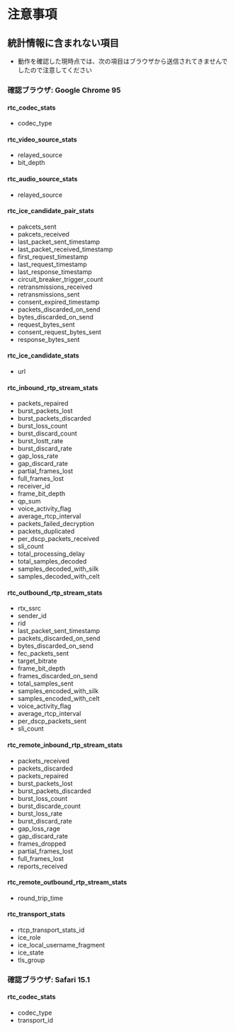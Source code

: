 # 注意事項


## 統計情報に含まれない項目

- 動作を確認した現時点では、次の項目はブラウザから送信されてきませんでしたので注意してください

### 確認ブラウザ: Google Chrome 95


#### rtc_codec_stats

- codec_type


#### rtc_video_source_stats

- relayed_source
- bit_depth


#### rtc_audio_source_stats

- relayed_source


#### rtc_ice_candidate_pair_stats

- pakcets_sent
- pakcets_received
- last_packet_sent_timestamp
- last_packet_received_timestamp
- first_request_timestamp
- last_request_timestamp
- last_response_timestamp
- circuit_breaker_trigger_count
- retransmissions_received
- retransmissions_sent
- consent_expired_timestamp
- packets_discarded_on_send
- bytes_discarded_on_send
- request_bytes_sent
- consent_request_bytes_sent
- response_bytes_sent


#### rtc_ice_candidate_stats

- url


#### rtc_inbound_rtp_stream_stats

- packets_repaired
- burst_packets_lost
- burst_packets_discarded
- burst_loss_count
- burst_discard_count
- burst_lostt_rate
- burst_discard_rate
- gap_loss_rate
- gap_discard_rate
- partial_frames_lost
- full_frames_lost
- receiver_id
- frame_bit_depth
- qp_sum
- voice_activity_flag
- average_rtcp_interval
- packets_failed_decryption
- packets_duplicated
- per_dscp_packets_received
- sli_count
- total_processing_delay
- total_samples_decoded
- samples_decoded_with_silk
- samples_decoded_with_celt


#### rtc_outbound_rtp_stream_stats

- rtx_ssrc
- sender_id
- rid
- last_packet_sent_timestamp
- packets_discarded_on_send
- bytes_discarded_on_send
- fec_packets_sent
- target_bitrate
- frame_bit_depth
- frames_discarded_on_send
- total_samples_sent
- samples_encoded_with_silk
- samples_encoded_with_celt
- voice_activity_flag
- average_rtcp_interval
- per_dscp_packets_sent
- sli_count


#### rtc_remote_inbound_rtp_stream_stats

- packets_received
- packets_discarded
- packets_repaired
- burst_packets_lost
- burst_packets_discarded
- burst_loss_count
- burst_discarde_count
- burst_loss_rate
- burst_discard_rate
- gap_loss_rage
- gap_discard_rate
- frames_dropped
- partial_frames_lost
- full_frames_lost
- reports_received


#### rtc_remote_outbound_rtp_stream_stats

- round_trip_time


#### rtc_transport_stats

- rtcp_transport_stats_id
- ice_role
- ice_local_username_fragment
- ice_state
- tls_group


### 確認ブラウザ: Safari 15.1


#### rtc_codec_stats

- codec_type
- transport_id

